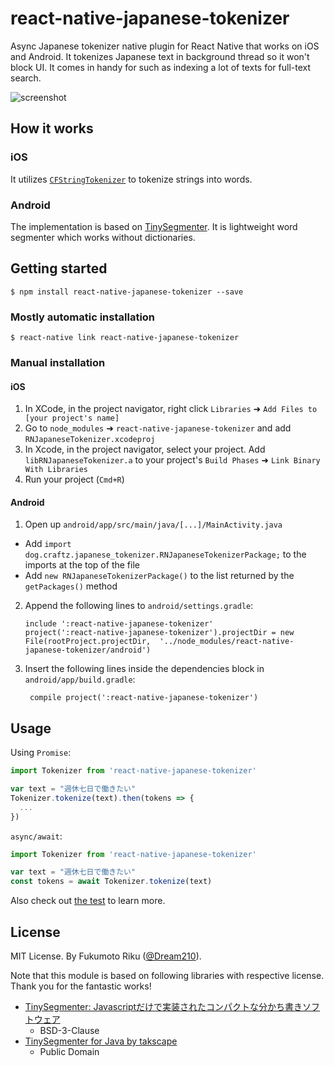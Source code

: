 # react-native-japanese-tokenizer

Async Japanese tokenizer native plugin for React Native that works on iOS and Android.
It tokenizes Japanese text in background thread so it won't block UI. It comes in handy for such as indexing a lot of texts for full-text search.

![screenshot](https://github.com/luck18210/react-native-japanese-tokenizer/blob/master/docs/screenshot.png?raw=true)

## How it works

### iOS

It utilizes [`CFStringTokenizer`](https://developer.apple.com/documentation/corefoundation/cfstringtokenizer-rf8) to tokenize strings into words.

### Android

The implementation is based on [TinySegmenter](http://chasen.org/~taku/software/TinySegmenter/). It is lightweight word segmenter which works without dictionaries.

## Getting started

```shell
$ npm install react-native-japanese-tokenizer --save
```

### Mostly automatic installation

```shell
$ react-native link react-native-japanese-tokenizer
```

### Manual installation

#### iOS

1. In XCode, in the project navigator, right click `Libraries` ➜ `Add Files to [your project's name]`
2. Go to `node_modules` ➜ `react-native-japanese-tokenizer` and add `RNJapaneseTokenizer.xcodeproj`
3. In Xcode, in the project navigator, select your project. Add `libRNJapaneseTokenizer.a` to your project's `Build Phases` ➜ `Link Binary With Libraries`
4. Run your project (`Cmd+R`)

#### Android

1. Open up `android/app/src/main/java/[...]/MainActivity.java`
  - Add `import dog.craftz.japanese_tokenizer.RNJapaneseTokenizerPackage;` to the imports at the top of the file
  - Add `new RNJapaneseTokenizerPackage()` to the list returned by the `getPackages()` method
2. Append the following lines to `android/settings.gradle`:
     ```
     include ':react-native-japanese-tokenizer'
     project(':react-native-japanese-tokenizer').projectDir = new File(rootProject.projectDir,  '../node_modules/react-native-japanese-tokenizer/android')
     ```
3. Insert the following lines inside the dependencies block in `android/app/build.gradle`:
     ```
      compile project(':react-native-japanese-tokenizer')
     ```

## Usage

Using `Promise`:

```javascript
import Tokenizer from 'react-native-japanese-tokenizer'

var text = "週休七日で働きたい"
Tokenizer.tokenize(text).then(tokens => {
  ...
})
```

`async/await`:

```javascript
import Tokenizer from 'react-native-japanese-tokenizer'

var text = "週休七日で働きたい"
const tokens = await Tokenizer.tokenize(text)
```

Also check out [the test](https://github.com/luck18210/react-native-japanese-tokenizer/tree/master/test) to learn more.

## License

MIT License. By Fukumoto Riku ([@Dream210](https://crowdworks.jp/public/employees/4724161)).

Note that this module is based on following libraries with respective license. Thank you for the fantastic works!

 * [TinySegmenter: Javascriptだけで実装されたコンパクトな分かち書きソフトウェア](http://chasen.org/~taku/software/TinySegmenter/)
   * BSD-3-Clause
 * [TinySegmenter for Java by takscape](https://github.com/takscape/cmecab-java)
   * Public Domain
